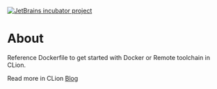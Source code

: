 [![JetBrains incubator project](https://jb.gg/badges/incubator-plastic.svg)](https://confluence.jetbrains.com/display/ALL/JetBrains+on+GitHub)


# About

Reference Dockerfile to get started with Docker or Remote toolchain in CLion. 

Read more in CLion [Blog](https://blog.jetbrains.com/clion/2020/01/using-docker-with-clion/#major-updates)


